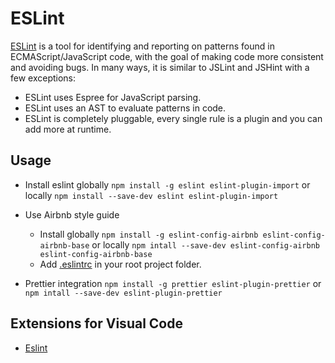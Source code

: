 # ESLint

[ESLint](https://eslint.org/docs/user-guide/getting-started) is a tool for identifying and reporting on patterns found in ECMAScript/JavaScript code, with the goal of making code more consistent and avoiding bugs. In many ways, it is similar to JSLint and JSHint with a few exceptions:

* ESLint uses Espree for JavaScript parsing.
* ESLint uses an AST to evaluate patterns in code.
* ESLint is completely pluggable, every single rule is a plugin and you can add more at runtime.

## Usage

* Install eslint globally `npm install -g eslint eslint-plugin-import` or locally `npm install --save-dev eslint eslint-plugin-import`

* Use Airbnb style guide

  * Install globally `npm install -g eslint-config-airbnb eslint-config-airbnb-base` or locally `npm intall --save-dev eslint-config-airbnb eslint-config-airbnb-base`
  * Add [.eslintrc](.eslintrc.json) in your root project folder.

* Prettier integration `npm install -g prettier eslint-plugin-prettier` or `npm intall --save-dev eslint-plugin-prettier`

## Extensions for Visual Code

* [Eslint](https://marketplace.visualstudio.com/items?itemName=dbaeumer.vscode-eslint)
